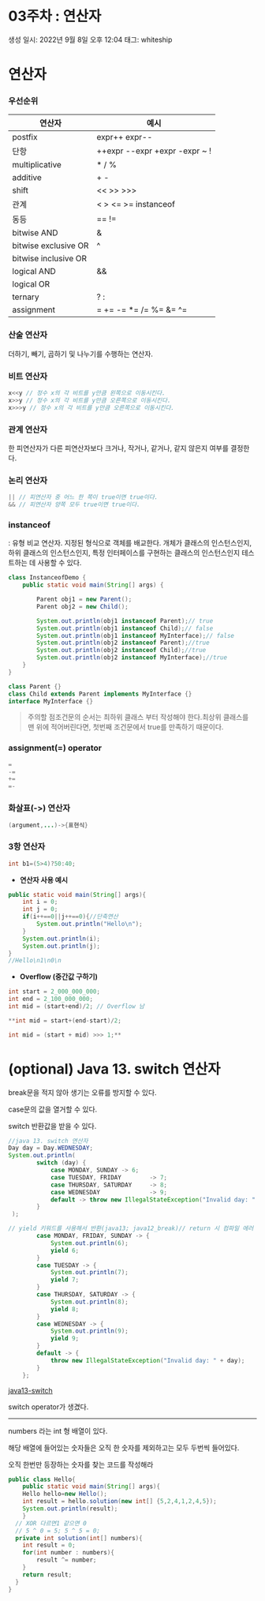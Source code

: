 # 03주차 : 연산자

생성 일시: 2022년 9월 8일 오후 12:04
태그: whiteship

# **연산자**

### **우선순위**

| 연산자 | 예시 |
| --- | --- |
| postfix | expr++ expr-- |
| 단항 | ++expr --expr +expr -expr ~ ! |
| multiplicative | * / % |
| additive | + - |
| shift | << >> >>> |
| 관계 | < > <= >= instanceof |
| 동등 | == != |
| bitwise AND | & |
| bitwise exclusive OR | ^ |
| bitwise inclusive OR | | |
| logical AND | && |
| logical OR | || |
| ternary | ? : |
| assignment | = += -= *= /= %= &= ^= |

### **산술 연산자**

더하기, 빼기, 곱하기 및 나누기를 수행하는 연산자.

### **비트 연산자**

```java
x<<y // 정수 x의 각 비트를 y만큼 왼쪽으로 이동시킨다.
x>>y // 정수 x의 각 비트를 y만큼 오른쪽으로 이동시킨다.
x>>>y // 정수 x의 각 비트를 y만큼 오른쪽으로 이동시킨다.

```

### **관계 연산자**

한 피연산자가 다른 피연산자보다 크거나, 작거나, 같거나, 같지 않은지 여부를 결정한다.

### **논리 연산자**

```java
|| // 피연산자 중 어느 한 쪽이 true이면 true이다.
&& // 피연산자 양쪽 모두 true이면 true이다.

```

### **instanceof**

: 유형 비교 연산자. 지정된 형식으로 객체를 배교한다. 개체가 클래스의 인스턴스인지, 하위 클래스의 인스턴스인지, 특정 인터페이스를 구현하는 클래스의 인스턴스인지 테스트하는 데 사용할 수 있다.

```java
class InstanceofDemo {
    public static void main(String[] args) {

        Parent obj1 = new Parent();
        Parent obj2 = new Child();

        System.out.println(obj1 instanceof Parent);// true
        System.out.println(obj1 instanceof Child);// false
        System.out.println(obj1 instanceof MyInterface);// false
        System.out.println(obj2 instanceof Parent);//true
        System.out.println(obj2 instanceof Child);//true
        System.out.println(obj2 instanceof MyInterface);//true
    }
}

class Parent {}
class Child extends Parent implements MyInterface {}
interface MyInterface {}

```

> 주의할 점조건문의 순서는 최하위 클래스 부터 작성해야 한다.최상위 클래스를 맨 위에 적어버린다면, 첫번째 조건문에서 true를 만족하기 때문이다.
> 

### **assignment(=) operator**

```java
=
-=
+=
=-
```

### **화살표(->) 연산자**

```java
(argument,...)->{표현식}
```

### **3항 연산자**

```java
int b1=(5>4)?50:40;
```

- **연산자 사용 예시**

```java
public static void main(String[] args){
    int i = 0;
    int j = 0;
    if(i++==0||j++==0){//단축연산
        System.out.println("Hello\n");
    }
    System.out.println(i);
    System.out.println(j);
}
//Hello\n1\n0\n
```

- **Overflow (중간값 구하기)**

```java
int start = 2_000_000_000;
int end = 2_100_000_000;
int mid = (start+end)/2; // Overflow 남

**int mid = start+(end-start)/2;

int mid = (start + mid) >>> 1;**
```

# **(optional) Java 13. switch 연산자**

break문을 적지 않아 생기는 오류를 방지할 수 있다.

case문의 값을 열거할 수 있다.

switch 반환값을 받을 수 있다.

```java
//java 13. switch 연산자
Day day = Day.WEDNESDAY;
System.out.println(
        switch (day) {
            case MONDAY, SUNDAY -> 6;
            case TUESDAY, FRIDAY        -> 7;
            case THURSDAY, SATURDAY     -> 8;
            case WEDNESDAY              -> 9;
            default -> throw new IllegalStateException("Invalid day: " + day);
        }
 );
```

```java
// yield 키워드를 사용해서 반환(java13; java12_break)// return 시 컴파일 에러 발생int numLetters = switch (day) {
        case MONDAY, FRIDAY, SUNDAY -> {
            System.out.println(6);
            yield 6;
        }
        case TUESDAY -> {
            System.out.println(7);
            yield 7;
        }
        case THURSDAY, SATURDAY -> {
            System.out.println(8);
            yield 8;
        }
        case WEDNESDAY -> {
            System.out.println(9);
            yield 9;
        }
        default -> {
            throw new IllegalStateException("Invalid day: " + day);
        }
    };
```

[java13-switch](https://docs.oracle.com/en/java/javase/13/language/switch-expressions.html)

switch operator가 생겼다. 

---

numbers 라는 int 형 배열이 있다.

해당 배열에 들어있는 숫자들은 오직 한 숫자를 제외하고는 모두 두번씩 들어있다.

오직 한번만 등장하는 숫자를 찾는 코드를 작성해라

```java
public class Hello{
	public static void main(String[] args){
    Hello hello=new Hello();
    int result = hello.solution(new int[] {5,2,4,1,2,4,5});
    System.out.println(result);
	}
  // XOR 다르면1 같으면 0
  // 5 ^ 0 = 5; 5 ^ 5 = 0;
  private int solution(int[] numbers){
    int result = 0;
    for(int number : numbers){
        result ^= number;
    }
    return result;
  }
}
```